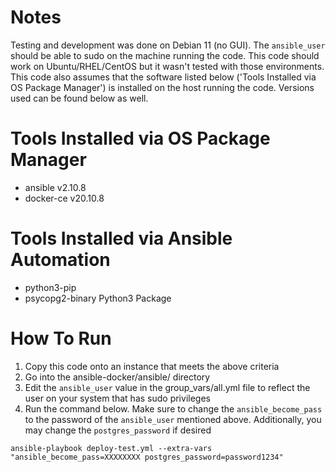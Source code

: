# Notes
Testing and development was done on Debian 11 (no GUI).  The `ansible_user` should be able to sudo on the machine running the code.  This code should work on Ubuntu/RHEL/CentOS but it wasn't tested with those environments.  This code also assumes that the software listed below ('Tools Installed via OS Package Manager') is installed on the host running the code.  Versions used can be found below as well.

# Tools Installed via OS Package Manager
* ansible v2.10.8
* docker-ce v20.10.8

# Tools Installed via Ansible Automation
* python3-pip
* psycopg2-binary Python3 Package

# How To Run
1. Copy this code onto an instance that meets the above criteria
2. Go into the ansible-docker/ansible/ directory
3. Edit the `ansible_user` value in the group_vars/all.yml file to reflect the user on your system that has sudo privileges
3. Run the command below.  Make sure to change the `ansible_become_pass` to the password of the `ansible_user` mentioned above.  Additionally, you may change the `postgres_password` if desired

`ansible-playbook deploy-test.yml --extra-vars "ansible_become_pass=XXXXXXXX postgres_password=password1234"`
